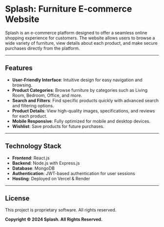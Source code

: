 # Splash: Furniture E-commerce Website

Splash is an e-commerce platform designed to offer a seamless online shopping experience for customers. The website allows users to browse a wide variety of furniture, view details about each product, and make secure purchases directly from the platform.

---

## Features

- **User-Friendly Interface**: Intuitive design for easy navigation and browsing.
- **Product Categories**: Browse furniture by categories such as Living Room, Bedroom, Office, and more.
- **Search and Filters**: Find specific products quickly with advanced search and filtering options.
- **Product Details**: View high-quality images, specifications, and reviews for each product.
- **Mobile Responsive**: Fully optimized for mobile and desktop devices.
- **Wishlist**: Save products for future purchases.

---

## Technology Stack

- **Frontend**: React.js
- **Backend**: Node.js with Express.js
- **Database**: MongoDB
- **Authentication**: JWT-based authentication for user sessions
- **Hosting**: Deployed on Vercel & Render

---

## License

This project is proprietary software. All rights reserved.

**Copyright © 2024 Splash. All Rights Reserved.**
